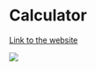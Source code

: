 # Calculator

[Link to the website](https://rohits-calculator.netlify.app/)

![](images/preview.png)
